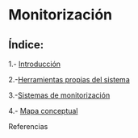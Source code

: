 # Monitorización

## Índice:

1.- [Introducción](introduccion.md)

2.-[Herramientas propias del sistema](herramientas.md)

3.-[Sistemas de monitorización](sistemas.md)

4.- [Mapa conceptual](mapa.md)

Referencias
